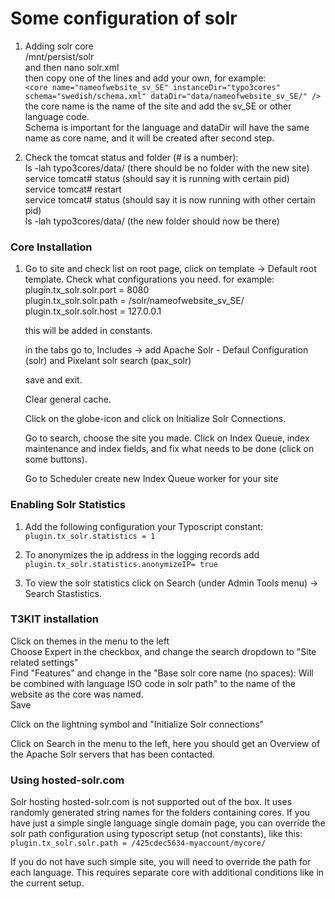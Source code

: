 # Some configuration of solr

1. Adding solr core  
   /mnt/persist/solr  
   and then nano solr.xml  
   then copy one of the lines and add your own, for example:  
   `<core name="nameofwebsite_sv_SE" instanceDir="typo3cores" schema="swedish/schema.xml" dataDir="data/nameofwebsite_sv_SE/" />`  
   the core name is the name of the site and add the sv\_SE or other language code.  
   Schema is important for the language and dataDir will have the same name as core name, and it will be created after second step.

2. Check the tomcat status and folder \(\# is a number\):  
   ls -lah typo3cores/data/ \(there should be no folder with the new site\)  
    service tomcat\# status  \(should say it is running with certain pid\)  
    service tomcat\# restart  
    service tomcat\# status \(should say it is now running with other certain pid\)  
     ls -lah typo3cores/data/ \(the new folder should now be there\)

### Core Installation

1. Go to site and check list on root page, click on template -&gt; Default root template. Check what configurations you need. for example:  
   plugin.tx\_solr.solr.port = 8080  
   plugin.tx\_solr.solr.path = /solr/nameofwebsite\_sv\_SE/  
   plugin.tx\_solr.solr.host = 127.0.0.1

   this will be added in constants.

   in the tabs go to, Includes -&gt; add Apache Solr - Defaul Configuration \(solr\) and Pixelant solr search \(pax\_solr\)

   save and exit.

   Clear general cache.

   Click on the globe-icon and click on Initialize Solr Connections.

   Go to search, choose the site you made. Click on Index Queue, index maintenance  and index fields, and fix what needs to be done \(click on some buttons\).

   Go to Scheduler create new Index Queue worker for your site

### Enabling Solr Statistics

1. Add the following configuration your Typoscript constant:  
   `plugin.tx_solr.statistics = 1`

2. To anonymizes the ip address in the logging records add  
   `plugin.tx_solr.statistics.anonymizeIP= true`

3. To view the solr statistics click on Search \(under Admin Tools menu\) -&gt; Search Stastistics.

### T3KIT installation

Click on themes in the menu to the left  
Choose Expert in the checkbox, and change the search dropdown to "Site related settings"  
Find "Features" and change in the "Base solr core name \(no spaces\): Will be combined with language ISO code in solr path" to the name of the website as the core was named.  
Save

Click on the lightning symbol and "Initialize Solr connections"

Click on Search in the menu to the left, here you should get an Overview of the Apache Solr servers that has been contacted.

### Using hosted-solr.com

Solr hosting hosted-solr.com is not supported out of the box. It uses randomly generated string names for the folders containing cores. If you have just a simple single language single domain page, you can override the solr path configuration using typoscript setup \(not constants\), like this:  
`plugin.tx_solr.solr.path = /425cdec5634-myaccount/mycore/`

If you do not have such simple site, you will need to override the path for each language. This requires separate core with additional conditions like in the current setup.

